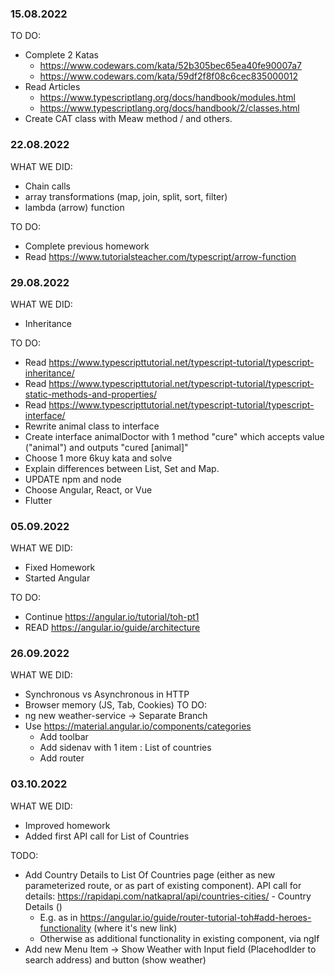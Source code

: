 ### 15.08.2022
TO DO:
* Complete 2 Katas 
    * https://www.codewars.com/kata/52b305bec65ea40fe90007a7
    * https://www.codewars.com/kata/59df2f8f08c6cec835000012
* Read Articles 
    * https://www.typescriptlang.org/docs/handbook/modules.html
    * https://www.typescriptlang.org/docs/handbook/2/classes.html
* Create CAT class with Meaw method / and others.
### 22.08.2022
WHAT WE DID:
* Chain calls
* array transformations (map, join, split, sort, filter)
* lambda (arrow) function


TO DO:
* Complete previous homework
* Read https://www.tutorialsteacher.com/typescript/arrow-function

### 29.08.2022
WHAT WE DID:
* Inheritance 

TO DO:
* Read https://www.typescripttutorial.net/typescript-tutorial/typescript-inheritance/
* Read https://www.typescripttutorial.net/typescript-tutorial/typescript-static-methods-and-properties/
* Read https://www.typescripttutorial.net/typescript-tutorial/typescript-interface/
* Rewrite animal class to interface
* Create interface animalDoctor with 1 method "cure" which accepts value ("animal") and outputs "cured [animal]"
* Choose 1 more 6kuy kata and solve
* Explain differences between List, Set and Map.
* UPDATE npm and node
* Choose Angular, React, or Vue
* Flutter

### 05.09.2022
 WHAT WE DID: 
 * Fixed Homework
 * Started Angular

 TO DO:
 * Continue https://angular.io/tutorial/toh-pt1
 * READ https://angular.io/guide/architecture


 ### 26.09.2022
 WHAT WE DID:
 * Synchronous vs Asynchronous in HTTP
 * Browser memory (JS, Tab, Cookies)
 TO DO:
 * ng new weather-service -> Separate Branch
 * Use https://material.angular.io/components/categories 
    * Add toolbar
    * Add sidenav with 1 item : List of countries
    * Add router

 ### 03.10.2022
WHAT WE DID:
* Improved homework
* Added first API call for List of Countries

TODO:
* Add Country Details to List Of Countries page (either as new parameterized route, or as part of existing component). API call for details: https://rapidapi.com/natkapral/api/countries-cities/ - Country Details ()
  * E.g. as in https://angular.io/guide/router-tutorial-toh#add-heroes-functionality (where it's new link)
  * Otherwise as additional functionality in existing component, via ngIf
* Add new Menu Item -> Show Weather with Input field (Placehodlder to search address) and button (show weather)